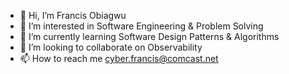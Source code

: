 - 👋 Hi, I’m Francis Obiagwu
- 👀 I’m interested in Software Engineering & Problem Solving
- 🌱 I’m currently learning Software Design Patterns & Algorithms
- 💞️ I’m looking to collaborate on Observability
- 📫 How to reach me cyber.francis@comcast.net

<!---
cyber-francis/cyber-francis is a ✨ special ✨ repository because its `README.md` (this file) appears on your GitHub profile.
You can click the Preview link to take a look at your changes.
--->

